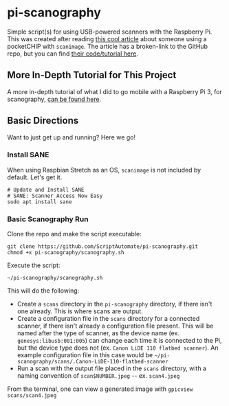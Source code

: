 # pi-scanography
Simple script(s) for using USB-powered scanners with the Raspberry Pi. This was created after reading [this cool article](https://blog.nextthing.co/a-scanner-pocketc-h-i-p/) about someone using a pocketCHIP with `scanimage`. The article has a broken-link to the GitHub repo, but you can find [their code/tutorial here](https://github.com/goatspit/pocketCHIP-photography).

## More In-Depth Tutorial for This Project
A more in-depth tutorial of what I did to go mobile with a Raspberry Pi 3, for scanography, [can be found here](https://www.cspenzichwrite.com/scanography/).

## Basic Directions

Want to just get up and running? Here we go!

### Install SANE

When using Raspbian Stretch as an OS, `scanimage` is not included by default. Let's get it.

```
# Update and Install SANE
# SANE: Scanner Access Now Easy
sudo apt install sane
```

### Basic Scanography Run

Clone the repo and make the script executable:
```
git clone https://github.com/ScriptAutomate/pi-scanography.git
chmod +x pi-scanography/scanography.sh
```

Execute the script:
```
~/pi-scanography/scanography.sh
```

This will do the following:
* Create a `scans` directory in the `pi-scanography` directory, if there isn't one already. This is where scans are output.
* Create a configuration file in the `scans` directory for a connected scanner, if there isn't already a configuration file present. This will be named after the type of scanner, as the device name (ex. `genesys:libusb:001:005`) can change each time it is connected to the Pi, but the device type does not (ex. `Canon LiDE 110 flatbed scanner`). An example configuration file in this case would be `~/pi-scanography/scans/.Canon-LiDE-110-flatbed-scanner`
* Run a scan with the output file placed in the `scans` directory, with a naming convention of `scan$NUMBER.jpeg` -- ex. `scan4.jpeg`

From the terminal, one can view a generated image with `gpicview scans/scan4.jpeg`